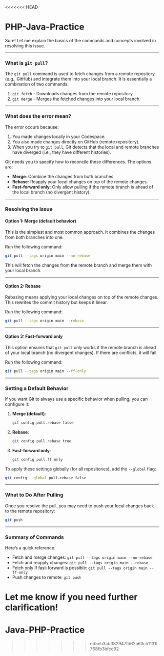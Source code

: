 <<<<<<< HEAD
# PHP-Java-Practice

Sure! Let me explain the basics of the commands and concepts involved in resolving this issue.

---

### **What is `git pull`?**
The `git pull` command is used to fetch changes from a remote repository (e.g., GitHub) and integrate them into your local branch. It is essentially a combination of two commands:
1. `git fetch` - Downloads changes from the remote repository.
2. `git merge` - Merges the fetched changes into your local branch.

---

### **What does the error mean?**
The error occurs because:
1. You made changes locally in your Codespace.
2. You also made changes directly on GitHub (remote repository).
3. When you try to `git pull`, Git detects that the local and remote branches have diverged (i.e., they have different histories).

Git needs you to specify how to reconcile these differences. The options are:
- **Merge**: Combine the changes from both branches.
- **Rebase**: Reapply your local changes on top of the remote changes.
- **Fast-forward only**: Only allow pulling if the remote branch is ahead of the local branch (no divergent history).

---

### **Resolving the Issue**

#### **Option 1: Merge (default behavior)**
This is the simplest and most common approach. It combines the changes from both branches into one.

Run the following command:
```bash
git pull --tags origin main --no-rebase
```

This will fetch the changes from the remote branch and merge them with your local branch.

---

#### **Option 2: Rebase**
Rebasing means applying your local changes on top of the remote changes. This rewrites the commit history but keeps it linear.

Run the following command:
```bash
git pull --tags origin main --rebase
```

---

#### **Option 3: Fast-forward only**
This option ensures that `git pull` only works if the remote branch is ahead of your local branch (no divergent changes). If there are conflicts, it will fail.

Run the following command:
```bash
git pull --tags origin main --ff-only
```

---

### **Setting a Default Behavior**
If you want Git to always use a specific behavior when pulling, you can configure it:

1. **Merge (default)**:
   ```bash
   git config pull.rebase false
   ```

2. **Rebase**:
   ```bash
   git config pull.rebase true
   ```

3. **Fast-forward only**:
   ```bash
   git config pull.ff only
   ```

To apply these settings globally (for all repositories), add the `--global` flag:
```bash
git config --global pull.rebase false
```

---

### **What to Do After Pulling**
Once you resolve the pull, you may need to push your local changes back to the remote repository:
```bash
git push
```

---

### **Summary of Commands**
Here’s a quick reference:
- Fetch and merge changes: `git pull --tags origin main --no-rebase`
- Fetch and reapply changes: `git pull --tags origin main --rebase`
- Fetch only if fast-forward is possible: `git pull --tags origin main --ff-only`
- Push changes to remote: `git push`

Let me know if you need further clarification!
=======
# Java-PHP-Practice
>>>>>>> ed5eb3ab382947fd62a63c51131f768fb3bfcc92
